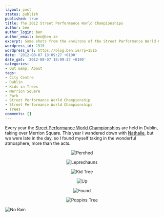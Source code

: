 ```yaml
---
layout: post
status: publish
published: true
title: The 2012 Street Performance World Championships
author: ben
author_login: ben
author_email: ben@ben.ie
excerpt: Some shots from the environs of the Street Performance World Championship.
wordpress_id: 1515
wordpress_url: https://blog.ben.ie/?p=1515
date: '2012-08-07 18:09:27 +0100'
date_gmt: '2012-08-07 18:09:27 +0100'
categories:
- Out &amp; About
tags:
- City Centre
- Dublin
- Kids in Trees
- Merrion Square
- Park
- Street Performance World Championship
- Street Performance World Championships
- Trees
comments: []
---
```

<p>Every year the <a href="https://www.spwc.ie" target="_blank">Street Performance World Championships</a> are held in Dublin, taking over Merrion Square. This year I wandered down with <a href="https://nathalie.ie/blog" target="_blank">Nathalie</a>, but we were late in the day, so I found myself taking in the wonderful atmosphere, more than the acts.</p>
<p style="text-align: center;"><img alt="Perched" src="https://farm9.staticflickr.com/8427/7733790536_68abfb8b23_b.jpg" /></p>
<p style="text-align: center;"><img alt="Leprechauns" src="https://farm9.staticflickr.com/8290/7733792524_8f5b52db4b_b.jpg" /></p>
<p style="text-align: center;"><img alt="Kid Tree" src="https://farm8.staticflickr.com/7139/7733794496_92ccb3e4a6_b.jpg" /></p>
<p style="text-align: center;"><img alt="Up" src="https://farm8.staticflickr.com/7120/7733796914_4e700f8376_b.jpg" /></p>
<p style="text-align: center;"><img alt="Found" src="https://farm9.staticflickr.com/8285/7733799608_cf88863063_o.jpg" /></p>
<p style="text-align: center;"><img alt="Poppins Tree" src="https://farm8.staticflickr.com/7109/7733803394_78dcacb7eb_b.jpg" /></p>
<p><img class="aligncenter" alt="No Rain" src="https://farm9.staticflickr.com/8423/7733806084_88e2a8c732_b.jpg" /></p>

